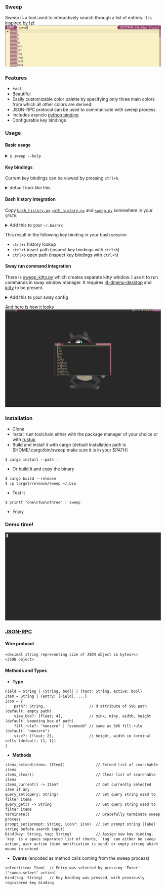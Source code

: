 ### Sweep
Sweep is a tool used to interactively search through a list of entries. It is inspired by [fzf](https://github.com/junegunn/fzf).
![screenshot](resources/sweep.png)

### Features
  - Fast
  - Beautiful
  - Easily customizable color palette by specifying only three main colors from which all other colors are derived.
  - JSON-RPC protocol can be used to communicate with sweep process.
  - Includes asyncio [python binding](scripts/sweep.py)
  - Configurable key bindings

### Usage
#### Basic usage
<details>
  <summary><code>$ sweep --help</code></summary>

```
Usage: sweep [--height <height>] [-p <prompt>] [--query <query>] [--theme <theme>] [--nth <nth>] [-d <delimiter>] [--keep-order] [--scorer <scorer>] [--debug] [--rpc] [--tty <tty>] [--no-match <no-match>] [--title <title>] [--altscreen] [--json] [--io-socket <io-socket>] [--version]

Sweep is a command line fuzzy finder

Options:
  --height          number of lines occupied by sweep
  -p, --prompt      prompt string
  --query           start sweep with the given query
  --theme           theme as a list of comma-separated attributes
  --nth             comma-separated list of fields for limiting search scope
  -d, --delimiter   filed delimiter
  --keep-order      keep order (don't use ranking score)
  --scorer          default scorer to rank candidates
  --debug           enable debugging output
  --rpc             use JSON-RPC protocol to communicate
  --tty             path to the TTY
  --no-match        action when there is no match and enter is pressed
  --title           set terminal title
  --altscreen       use alternative screen
  --json            expect candidates in JSON format
  --io-socket       path/descriptor of the unix socket used to communicate
                    instead of stdio/stdin
  --version         show sweep version and quit
  --help            display usage information
```

</details>

#### Key bindings
Current key bindings can be viewed by pressing `ctrl+h`.
<details>
  <summary>default look like this</summary>

| Name                 | Key Bindings      |
|----------------------|-------------------|
|sweep.scorer.next     | "ctrl+s"          |
|sweep.select          | "ctrl+j" "ctrl+m" |
|sweep.quit            | "ctrl+c" "esc"    |
|sweep.help            | "ctrl+h"          |
|input.move.forward    | "right"           |
|input.move.backward   | "left"            |
|input.move.end        | "ctrl+e"          |
|input.move.start      | "ctrl+a"          |
|input.move.next_word  | "alt+f"           |
|input.move.prev_word  | "alt+b"           |
|input.delete.backward | "backspace"       |
|input.delete.forward  | "delete"          |
|input.delete.end      | "ctrl+k"          |
|list.item.next        | "ctrl+n" "down"   |
|list.item.prev        | "ctrl+p" "up"     |
|input.page.next       | "pagedown"        |
|input.page.prev       | "pageup"          |

</details>

#### Bash history integration
Copy [`bash_history.py`](scripts/bash_history.py) [`path_history.py`](scripts/path_history.py) and [`sweep.py`](scripts/sweep.py) somewhere in your `$PATH`.
<details>
  <summary>Add this to your <code>~/.bashrc</code></summary>

```bash
__sweep_platform=$(python3 -c 'import sys; print(sys.platform)')

# bash history lookup
__sweep_history__() {
    READLINE_LINE=$(bash_history.py --history-file=$HISTFILE --query "$READLINE_LINE")
    READLINE_MARK=0
    READLINE_POINT=${#READLINE_LINE}
}
bind -x '"\C-r": __sweep_history__'

# complete path
__sweep_path_complete__() {
    eval $(path_history.py select --readline)
}
bind -x '"\C-t": __sweep_path_complete__'

# open
__sweep_open__() {
    path=$(path_history.py select --query "$READLINE_LINE")
    if [ -d "$path" ];  then
        READLINE_LINE="cd $path"
    elif [ -f "$path" ]; then
        if [[ $(file --mime-type "$path" | awk '{ print $2 }') == text/* ]]; then
            READLINE_LINE="${EDITOR:-emacs} $path"
        else
            if [ $__sweep_platform = "linux" ]; then
                READLINE_LINE="xdg-open $path"
            elif [ $__sweep_platform = "darwin" ]; then
                READLINE_LINE="open $path"
            fi
        fi
    fi
    READLINE_MARK=0
    READLINE_POINT=${#READLINE_LINE}
}
bind -x '"\C-f": __sweep_open__'

__sweep_path_add__() {
    if [ ! "$__sweep_path_prev__" = "$(pwd)" ]; then
        __sweep_path_prev__="$(pwd)"
        path_history add
    fi
}
__sweep_path_prev__="$(pwd)"

PROMPT_COMMAND="__sweep_path_add__; $PROMPT_COMMAND"
```

</details>

This result in the following key binding in your bash session
* `ctrl+r` history lookup
* `ctrl+t` insert path (inspect key bindings with `ctrl+h`)
* `ctrl+o` open path (inspect key bindings with `ctrl+h`)


#### Sway run command integration
There is [sweep_kitty.py](scripts/sweep_kitty.py) which creates separate kitty window. I use it to run commands in sway window manager. It requires [j4-dmenu-desktop](https://github.com/enkore/j4-dmenu-desktop) and [kitty](https://github.com/kovidgoyal/kitty) to be present.
<details>
  <summary>Add this to your sway config</summary>

```
set $run_menu j4-dmenu-desktop --display-binary --no-generic --term=kitty --dmenu='sweep-kitty --no-match=input --theme=dark --prompt="Run"' --wrapper "swaymsg -t command exec --"
for_window [app_id="kitty" title="sweep-menu"] {
    floating enable
    sticky enable
    resize set width 700 px height 400 px
}
$mod+d exec $run_menu
```

</details>

And here is how it looks
![sway](resources/sway.png)

### Installation
  - Clone
  - Install rust toolchain either with the package manager of your choice or with [rustup](https://rustup.rs/)
  - Build and install it with cargo (default installation path is $HOME/.cargo/bin/sweep make sure it is in your $PATH)
  ```
  $ cargo install --path .
  ```
  - Or build it and copy the binary
  ```
  $ cargo build --release
  $ cp target/release/sweep ~/.bin
  ```
  - Test it
  ```
  $ printf "one\ntwo\nthree" | sweep
  ```
  - Enjoy

### Demo time!
![demo](resources/demo.gif)

### [JSON-RPC](https://www.jsonrpc.org/specification)
#### Wire protocol
```
<decimal string representing size of JSON object in bytes>\n
<JSON object>
```
#### Methods and Types
- **Type**
```
Field = String | (String, bool) | {text: String, active: bool}
Item = String | {entry: [Field], ...}
Icon = {
    path?: String,                    // d attribute of SVG path (default: empty path)
    view_box?: [float; 4],            // minx, miny, width, height (default: bounding box of path)
    fill_rule?: "nonzero" | "evenodd" // same as SVG fill-rule (default: "nonzero")
    size?: [float; 2],                // height, width in terminal cells (default: [1, 1])
}
```
- **Methods**
```
items_extend(items: [Item])              // Extend list of searchable items
items_clear()                            // Clear list of searchable items
items_current() -> Item?                 // Get currently selected item if any
query_set(query: String)                 // Set query string used to filter items
query_get() -> String                    // Get query string used to filter items
terminate()                              // Gracefully terminate sweep process
prompt_set(prompt: String, icon?: Icon)  // Set prompt string (label string before search input)
bind(key: String, tag: String)           // Assign new key binding. `key` is a space separated list of chords, `tag` can either be sweep action, user action (bind notification is send) or empty string which means to unbind
```
- **Events** (encoded as method calls coming from the sweep process)
```
select(item: Item)  // Entry was selected by pressing `Enter` ("sweep.select" action)
bind(tag: String)   // Key binding was pressed, with previously registered key binding
```
